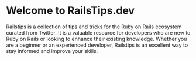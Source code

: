 # Welcome to RailsTips.dev

Railstips is a collection of tips and tricks for the Ruby on Rails ecosystem curated from Twitter. It is a valuable resource for developers who are new to Ruby on Rails or looking to enhance their existing knowledge. Whether you are a beginner or an experienced developer, Railstips is an excellent way to stay informed and improve your skills.
